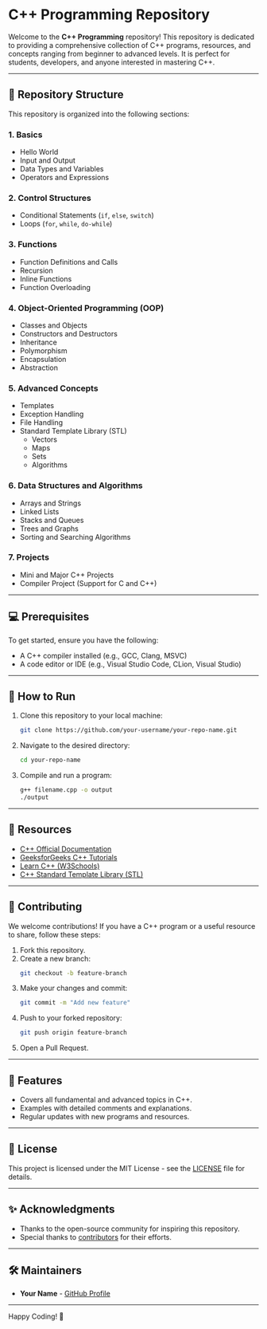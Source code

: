 # C++ Programming Repository

Welcome to the **C++ Programming** repository! This repository is dedicated to providing a comprehensive collection of C++ programs, resources, and concepts ranging from beginner to advanced levels. It is perfect for students, developers, and anyone interested in mastering C++.

---

## 📂 Repository Structure

This repository is organized into the following sections:

### 1. **Basics**
- Hello World
- Input and Output
- Data Types and Variables
- Operators and Expressions

### 2. **Control Structures**
- Conditional Statements (`if`, `else`, `switch`)
- Loops (`for`, `while`, `do-while`)

### 3. **Functions**
- Function Definitions and Calls
- Recursion
- Inline Functions
- Function Overloading

### 4. **Object-Oriented Programming (OOP)**
- Classes and Objects
- Constructors and Destructors
- Inheritance
- Polymorphism
- Encapsulation
- Abstraction

### 5. **Advanced Concepts**
- Templates
- Exception Handling
- File Handling
- Standard Template Library (STL)
  - Vectors
  - Maps
  - Sets
  - Algorithms

### 6. **Data Structures and Algorithms**
- Arrays and Strings
- Linked Lists
- Stacks and Queues
- Trees and Graphs
- Sorting and Searching Algorithms

### 7. **Projects**
- Mini and Major C++ Projects
- Compiler Project (Support for C and C++)

---

## 💻 Prerequisites

To get started, ensure you have the following:
- A C++ compiler installed (e.g., GCC, Clang, MSVC)
- A code editor or IDE (e.g., Visual Studio Code, CLion, Visual Studio)

---

## 🚀 How to Run

1. Clone this repository to your local machine:
   ```bash
   git clone https://github.com/your-username/your-repo-name.git
   ```
2. Navigate to the desired directory:
   ```bash
   cd your-repo-name
   ```
3. Compile and run a program:
   ```bash
   g++ filename.cpp -o output
   ./output
   ```

---

## 📘 Resources

- [C++ Official Documentation](https://cplusplus.com/)
- [GeeksforGeeks C++ Tutorials](https://www.geeksforgeeks.org/c-plus-plus/)
- [Learn C++ (W3Schools)](https://www.w3schools.com/cpp/)
- [C++ Standard Template Library (STL)](https://cplusplus.com/reference/stl/)

---

## 🤝 Contributing

We welcome contributions! If you have a C++ program or a useful resource to share, follow these steps:

1. Fork this repository.
2. Create a new branch:
   ```bash
   git checkout -b feature-branch
   ```
3. Make your changes and commit:
   ```bash
   git commit -m "Add new feature"
   ```
4. Push to your forked repository:
   ```bash
   git push origin feature-branch
   ```
5. Open a Pull Request.

---

## 🌟 Features

- Covers all fundamental and advanced topics in C++.
- Examples with detailed comments and explanations.
- Regular updates with new programs and resources.

---

## 📝 License

This project is licensed under the MIT License - see the [LICENSE](LICENSE) file for details.

---

## ✨ Acknowledgments

- Thanks to the open-source community for inspiring this repository.
- Special thanks to [contributors](https://github.com/your-username/your-repo-name/graphs/contributors) for their efforts.

---

## 🛠️ Maintainers

- **Your Name** - [GitHub Profile](https://github.com/your-username)

---

Happy Coding! 🚀
